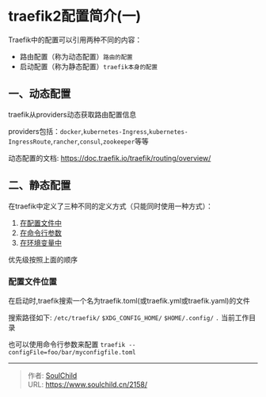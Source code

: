 # traefik2配置简介(一)

<!--more-->
Traefik中的配置可以引用两种不同的内容：
- 路由配置（称为动态配置）`路由的配置`
- 启动配置（称为静态配置）`traefik本身的配置`


## 一、动态配置
traefik从providers动态获取路由配置信息

providers包括：`docker`,`kubernetes-Ingress`,`kubernetes-IngressRoute`,`rancher`,`consul`,`zookeeper`等等

动态配置的文档: https://doc.traefik.io/traefik/routing/overview/


## 二、静态配置
在traefik中定义了三种不同的定义方式（只能同时使用一种方式）：
1. [在配置文件中](https://doc.traefik.io/traefik/reference/static-configuration/file/)
2. [在命令行参数](https://doc.traefik.io/traefik/reference/static-configuration/cli/)
3. [在环境变量中](https://doc.traefik.io/traefik/reference/static-configuration/env/)

优先级按照上面的顺序

### 配置文件位置
在启动时,traefik搜索一个名为traefik.toml(或traefik.yml或traefik.yaml)的文件

搜索路径如下:
`/etc/traefik/`
`$XDG_CONFIG_HOME/`
`$HOME/.config/`
`.` 当前工作目录

也可以使用命令行参数来配置
`traefik --configFile=foo/bar/myconfigfile.toml`




---

> 作者: [SoulChild](https://www.soulchild.cn)  
> URL: https://www.soulchild.cn/2158/  

